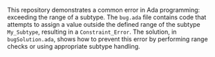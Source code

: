 This repository demonstrates a common error in Ada programming: exceeding the range of a subtype.  The `bug.ada` file contains code that attempts to assign a value outside the defined range of the subtype `My_Subtype`, resulting in a `Constraint_Error`. The solution, in `bugSolution.ada`, shows how to prevent this error by performing range checks or using appropriate subtype handling.